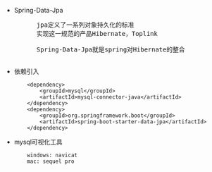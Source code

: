 + Spring-Data-Jpa
    <pre>
        jpa定义了一系列对象持久化的标准
        实现这一规范的产品Hibernate，Toplink

        Spring-Data-Jpa就是spring对Hibernate的整合
    </pre>

+ 依赖引入
    ```
        <dependency>
			<groupId>mysql</groupId>
			<artifactId>mysql-connector-java</artifactId>
		</dependency>
		<dependency>
			<groupId>org.springframework.boot</groupId>
			<artifactId>spring-boot-starter-data-jpa</artifactId>
		</dependency>
    ```
+ mysql可视化工具
    ```
        windows: navicat
        mac: sequel pro
    ```